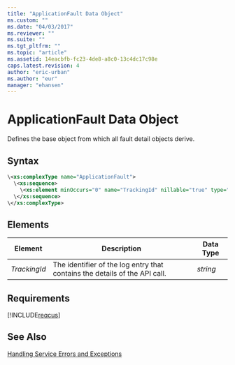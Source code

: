 ```yaml
---
title: "ApplicationFault Data Object"
ms.custom: ""
ms.date: "04/03/2017"
ms.reviewer: ""
ms.suite: ""
ms.tgt_pltfrm: ""
ms.topic: "article"
ms.assetid: 14eacbfb-fc23-4de8-a8c0-13c4dc17c98e
caps.latest.revision: 4
author: "eric-urban"
ms.author: "eur"
manager: "ehansen"
---
```

# ApplicationFault Data Object
Defines the base object from which all fault detail objects derive.

## Syntax

```xml
\<xs:complexType name="ApplicationFault">
  \<xs:sequence>
    \<xs:element minOccurs="0" name="TrackingId" nillable="true" type="xs:string" />
  \</xs:sequence>
\</xs:complexType>
```

## <a name="Elements"></a>Elements

|Element|Description|Data Type|
|-----------|---------------|-------------|
|*TrackingId*|The identifier of the log entry that contains the details of the API call.|*string*|

## Requirements
[!INCLUDE[reqcus](../customer-api/includes/reqcus.md)]
## See Also
[Handling Service Errors and Exceptions](https://msdn.microsoft.com/library/bing-ads-error-handling-guide.aspx)

